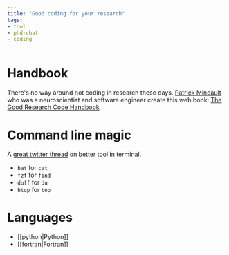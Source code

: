 ```yaml
---
title: "Good coding for your research"
tags:
- tool
- phd-chat
- coding
---
```


# Handbook
There's no way around not coding in research these days.  [Patrick Mineault](https://xcorr.net/) who was a neuroscientist and software engineer create this web book:
[The Good Research Code Handbook](https://goodresearch.dev/index.html)

# Command line magic
A [great twitter thread](https://twitter.com/amilajack/status/1479328649820000256) on better tool in terminal.
- `bat` for `cat`
- `fzf` for `find`
- `duff` for `du`
- `htop` for `top`

# Languages
- [[python|Python]]
- [[fortran|Fortran]]
